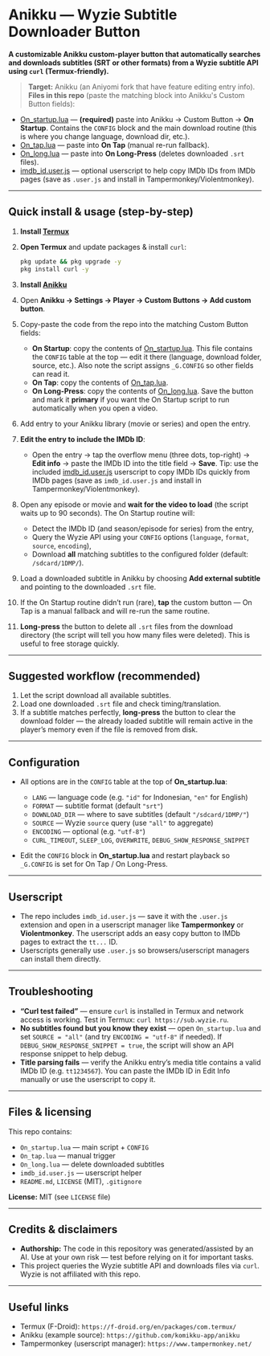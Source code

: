 
# Anikku — Wyzie Subtitle Downloader Button

**A customizable Anikku custom-player button that automatically searches and downloads subtitles (SRT or other formats) from a Wyzie subtitle API using `curl` (Termux-friendly).**

> **Target:** Anikku (an Aniyomi fork that have feature editing entry info).  
> **Files in this repo** (paste the matching block into Anikku's Custom Button fields):
- [On_startup.lua](./On_startup.lua) — **(required)** paste into Anikku → Custom Button → **On Startup**. Contains the `CONFIG` block and the main download routine (this is where you change language, download dir, etc.).
- [On_tap.lua](./On_tap.lua) — paste into **On Tap** (manual re-run fallback).
- [On_long.lua](./On_long.lua) — paste into **On Long-Press** (deletes downloaded `.srt` files).
- [imdb_id.user.js](./imdb_id.user.js) — optional userscript to help copy IMDb IDs from IMDb pages (save as `.user.js` and install in Tampermonkey/Violentmonkey).

---

## Quick install & usage (step-by-step)

1. **Install [Termux](https://f-droid.org/en/packages/com.termux/)** 

3. **Open Termux** and update packages & install `curl`:
   ```bash
   pkg update && pkg upgrade -y
   pkg install curl -y
   ```
4. **Install [Anikku](https://github.com/komikku-app/anikku)**
5. Open **Anikku → Settings → Player → Custom Buttons → Add custom button**.

6. Copy-paste the code from the repo into the matching Custom Button fields:

   * **On Startup**: copy the contents of [On\_startup.lua](./On_startup.lua). This file contains the `CONFIG` table at the top — edit it there (language, download folder, source, etc.). Also note the script assigns `_G.CONFIG` so other fields can read it.
   * **On Tap**: copy the contents of [On\_tap.lua](./On_tap.lua).
   * **On Long-Press**: copy the contents of [On\_long.lua](./On_long.lua).
     Save the button and mark it **primary** if you want the On Startup script to run automatically when you open a video.

7. Add entry to your Anikku library (movie or series) and open the entry.

8. **Edit the entry to include the IMDb ID**:

   * Open the entry → tap the overflow menu (three dots, top-right) → **Edit info** → paste the IMDb ID into the title field → **Save**.
     Tip: use the included [imdb\_id.user.js](./imdb_id.user.js) userscript to copy IMDb IDs quickly from IMDb pages (save as `imdb_id.user.js` and install in Tampermonkey/Violentmonkey).

9. Open any episode or movie and **wait for the video to load** (the script waits up to 90 seconds). The On Startup routine will:

   * Detect the IMDb ID (and season/episode for series) from the entry,
   * Query the Wyzie API using your `CONFIG` options (`language`, `format`, `source`, `encoding`),
   * Download **all** matching subtitles to the configured folder (default: `/sdcard/1DMP/`).

11. Load a downloaded subtitle in Anikku by choosing **Add external subtitle** and pointing to the downloaded `.srt` file.

12. If the On Startup routine didn’t run (rare), **tap** the custom button — On Tap is a manual fallback and will re-run the same routine.

13. **Long-press** the button to delete all `.srt` files from the download directory (the script will tell you how many files were deleted). This is useful to free storage quickly.

---

## Suggested workflow (recommended)

1. Let the script download all available subtitles.
2. Load one downloaded `.srt` file and check timing/translation.
3. If a subtitle matches perfectly, **long-press** the button to clear the download folder — the already loaded subtitle will remain active in the player’s memory even if the file is removed from disk.

---

## Configuration

* All options are in the `CONFIG` table at the top of **On\_startup.lua**:

  * `LANG` — language code (e.g. `"id"` for Indonesian, `"en"` for English)
  * `FORMAT` — subtitle format (default `"srt"`)
  * `DOWNLOAD_DIR` — where to save subtitles (default `"/sdcard/1DMP/"`)
  * `SOURCE` — Wyzie `source` query (use `"all"` to aggregate)
  * `ENCODING` — optional (e.g. `"utf-8"`)
  * `CURL_TIMEOUT`, `SLEEP_LOG`, `OVERWRITE`, `DEBUG_SHOW_RESPONSE_SNIPPET`
* Edit the `CONFIG` block in **On\_startup.lua** and restart playback so `_G.CONFIG` is set for On Tap / On Long-Press.

---

## Userscript

* The repo includes `imdb_id.user.js` — save it with the `.user.js` extension and open in a userscript manager like **Tampermonkey** or **Violentmonkey**. The userscript adds an easy copy button to IMDb pages to extract the `tt...` ID.
* Userscripts generally use `.user.js` so browsers/userscript managers can install them directly.

---

## Troubleshooting

* **“Curl test failed”** — ensure `curl` is installed in Termux and network access is working. Test in Termux: `curl https://sub.wyzie.ru`.
* **No subtitles found but you know they exist** — open `On_startup.lua` and set `SOURCE = "all"` (and try `ENCODING = "utf-8"` if needed). If `DEBUG_SHOW_RESPONSE_SNIPPET = true`, the script will show an API response snippet to help debug.
* **Title parsing fails** — verify the Anikku entry’s media title contains a valid IMDb ID (e.g. `tt1234567`). You can paste the IMDb ID in Edit Info manually or use the userscript to copy it.

---

## Files & licensing

This repo contains:

* `On_startup.lua` — main script + `CONFIG`
* `On_tap.lua` — manual trigger
* `On_long.lua` — delete downloaded subtitles
* `imdb_id.user.js` — userscript helper
* `README.md`, `LICENSE` (MIT), `.gitignore`

**License:** MIT (see `LICENSE` file)

---

## Credits & disclaimers

* **Authorship:** The code in this repository was generated/assisted by an AI. Use at your own risk — test before relying on it for important tasks.
* This project queries the Wyzie subtitle API and downloads files via `curl`. Wyzie is not affiliated with this repo.

---

## Useful links

* Termux (F-Droid): `https://f-droid.org/en/packages/com.termux/`
* Anikku (example source): `https://github.com/komikku-app/anikku`
* Tampermonkey (userscript manager): `https://www.tampermonkey.net/`
